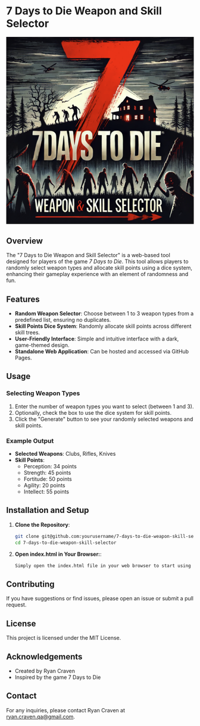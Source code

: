 # 7 Days to Die Weapon and Skill Selector

![Banner](banner.png)

## Overview

The "7 Days to Die Weapon and Skill Selector" is a web-based tool designed for players of the game *7 Days to Die*. This tool allows players to randomly select weapon types and allocate skill points using a dice system, enhancing their gameplay experience with an element of randomness and fun.

## Features

- **Random Weapon Selector**: Choose between 1 to 3 weapon types from a predefined list, ensuring no duplicates.
- **Skill Points Dice System**: Randomly allocate skill points across different skill trees.
- **User-Friendly Interface**: Simple and intuitive interface with a dark, game-themed design.
- **Standalone Web Application**: Can be hosted and accessed via GitHub Pages.

## Usage

### Selecting Weapon Types

1. Enter the number of weapon types you want to select (between 1 and 3).
2. Optionally, check the box to use the dice system for skill points.
3. Click the "Generate" button to see your randomly selected weapons and skill points.

### Example Output

- **Selected Weapons**: Clubs, Rifles, Knives
- **Skill Points**:
    - Perception: 34 points
    - Strength: 45 points
    - Fortitude: 50 points
    - Agility: 20 points
    - Intellect: 55 points

## Installation and Setup

1. **Clone the Repository**:
   ```bash
   git clone git@github.com:yourusername/7-days-to-die-weapon-skill-selector.git
   cd 7-days-to-die-weapon-skill-selector

1. **Open index.html in Your Browser:**:
   ```bash
   Simply open the index.html file in your web browser to start using the tool.

## Contributing
If you have suggestions or find issues, please open an issue or submit a pull request.

## License
This project is licensed under the MIT License.

## Acknowledgements
* Created by Ryan Craven
* Inspired by the game 7 Days to Die

## Contact
For any inquiries, please contact Ryan Craven at ryan.craven.qa@gmail.com.